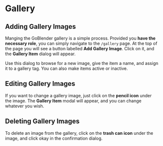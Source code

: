# Gallery

## Adding Gallery Images

Manging the GoBlender gallery is a simple process. Provided you **have the necessary role**, you can simply navigate to the `/gallery` page. At the top of the page you will see a
button labelled **Add Gallery Image**. Click on it, and the **Gallery Item** dialog will appear.

Use this dialog to browse for a new image, give the item a name, and assign it to a gallery tag. You can also make items active or inactive.


## Editing Gallery Images

If you want to change a gallery image, just click on the **pencil icon** under the image. The **Gallery Item** modal will appear, and you can change whatever you wish.


## Deleting Gallery Images

To delete an image from the gallery, click on the **trash can icon** under the image, and click okay in the confirmation dialog.
